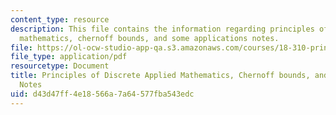 ```yaml
---
content_type: resource
description: This file contains the information regarding principles of discrete applied
  mathematics, chernoff bounds, and some applications notes.
file: https://ol-ocw-studio-app-qa.s3.amazonaws.com/courses/18-310-principles-of-discrete-applied-mathematics-fall-2013/d43d47ff4e18566a7a64577fba543edc_MIT18_310F13_Ch4.pdf
file_type: application/pdf
resourcetype: Document
title: Principles of Discrete Applied Mathematics, Chernoff bounds, and some applications
  Notes
uid: d43d47ff-4e18-566a-7a64-577fba543edc
---
```

